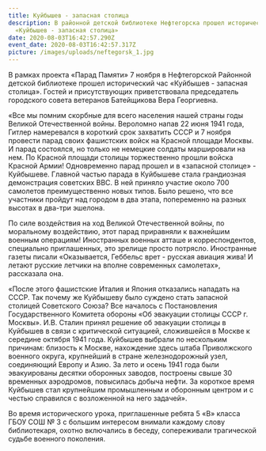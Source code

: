 ```yaml
---
title: Куйбышев - запасная столица
description: В районной детской библиотеке Нефтегорска прошел исторический час
  «Куйбышев - запасная столица»
date: 2020-08-03T16:42:57.290Z
event_date: 2020-08-03T16:42:57.317Z
picture: /images/uploads/neftegorsk_1.jpg
---
```

В рамках проекта «Парад Памяти» 7 ноября в Нефтегорской Районной детской библиотеке прошел исторический час «Куйбышев - запасная столица». Гостей и присутствующих приветствовала председатель городского совета ветеранов Батейщикова Вера Георгиевна.

«Все мы помним скорбные для всего населения нашей страны годы Великой Отечественной войны. Вероломно напав 22 июня 1941 года, Гитлер намеревался в короткий срок захватить СССР и 7 ноября провести парад своих фашистских войск на Красной площади Москвы. И парад состоялся, но только не немецкие солдаты маршировали на нем. По Красной площади столицы торжественно прошли войска Красной Армии! Одновременно парад прошел и в «запасной столице» - Куйбышеве. Главной частью парада в Куйбышеве стала грандиозная демонстрация советских ВВС. В ней приняло участие около 700 самолетов преимущественно новых типов. Было решено, что все участники пройдут над городом в два этапа, попеременно на разных высотах в два-три эшелона.

По силе воздействия на ход Великой Отечественной войны, по моральному воздействию, этот парад приравняли к важнейшим военным операциям! Иностранных военных атташе и корреспондентов, специально приглашенных, это зрелище просто потрясло. Иностранные газеты писали «Оказывается, Геббельс врет - русская авиация жива! И летают русские летчики на вполне современных самолетах», рассказала она.

«После этого фашистские Италия и Япония отказались нападать на СССР. Так почему же Куйбышеву было суждено стать запасной столицей Советского Союза? Все началось с Постановления Государственного Комитета обороны «Об эвакуации столицы СССР г. Москвы». И.В. Сталин принял решение об эвакуации столицы в Куйбышев в связи с критической ситуацией, сложившейся в Москве к середине октября 1941 года. Куйбышев выбрали по нескольким причинам: близость к Москве, нахождение здесь штаба Приволжского военного округа, крупнейший в стране железнодорожный узел, соединяющий Европу и Азию. За лето и осень 1941 года были эвакуированы десятки оборонных заводов, построены свыше 30 временных аэродромов, повысилась добыча нефти. За короткое время Куйбышев стал крупнейшим промышленным и оборонным центром и с честью справился с возложенной на него задачей».

Во время исторического урока, приглашенные ребята 5 «В» класса ГБОУ СОШ № 3 с большим интересом внимали каждому слову библиотекаря, охотно включались в беседу, сопереживали трагической судьбе военного поколения.